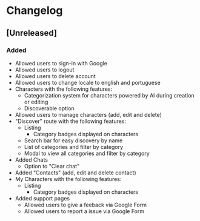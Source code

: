 # Changelog

## [Unreleased]

### Added

- Allowed users to sign-in with Google
- Allowed users to logout
- Allowed users to delete account
- Allowed users to change locale to english and portuguese
- Characters with the following features:  
  - Categorization system for characters powered by AI during creation or editing
  - Discoverable option
- Allowed users to manage characters (add, edit and delete)
- "Discover" route with the following features:
  - Listing
    - Category badges displayed on characters
  - Search bar for easy discovery by name
  - List of categories and filter by category
  - Modal to view all categories and filter by category
- Added Chats
  - Option to "Clear chat"
- Added "Contacts" (add, edit and delete contact)
- My Characters with the following features:
  - Listing
    - Category badges displayed on characters
- Added support pages
  - Allowed users to give a feeback via Google Form
  - Allowed users to report a issue via Google Form
